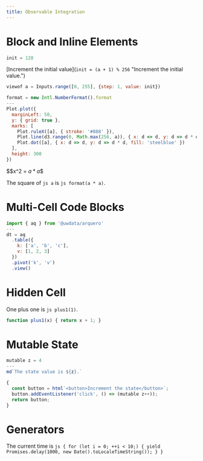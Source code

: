 ```yaml
---
title: Observable Integration
---
```


# Block and Inline Elements

``` js { hide=true }
init = 128
```

[Increment the initial value](`init = (a + 1) % 256` "Increment the initial value.")

``` js
viewof a = Inputs.range([0, 255], {step: 1, value: init})
```

``` js
format = new Intl.NumberFormat().format
---
Plot.plot({
  marginLeft: 50,
  y: { grid: true },
  marks: [
    Plot.ruleX([a], { stroke: '#888' }),
    Plot.line(d3.range(0, Math.max(256, a)), { x: d => d, y: d => d * d, stroke: 'steelblue', strokeWidth: 2 }),
    Plot.dot([a], { x: d => d, y: d => d * d, fill: 'steelblue' })
  ],
  height: 300
})
```

$$x^2 = ${a*a}$$

The square of `js a` is `js format(a * a)`.

# Multi-Cell Code Blocks

``` js
import { aq } from '@uwdata/arquero'
---
dt = aq
  .table({
    k: ['a', 'b', 'c'],
    v: [1, 2, 3]
  })
  .pivot('k', 'v')
  .view()
```

# Hidden Cell

One plus one is `js plus1(1)`.

``` js { hide=true }
function plus1(x) { return x + 1; }
```

# Mutable State

``` js
mutable z = 4
---
md`The state value is ${z}.`
```

``` js {}
{
  const button = html`<button>Increment the state</button>`;
  button.addEventListener('click', () => (mutable z++));
  return button;
}
```

# Generators

The current time is `js
{
  for (let i = 0; ++i < 10;) {
    yield Promises.delay(1000, new Date().toLocaleTimeString());
  }
}
`
